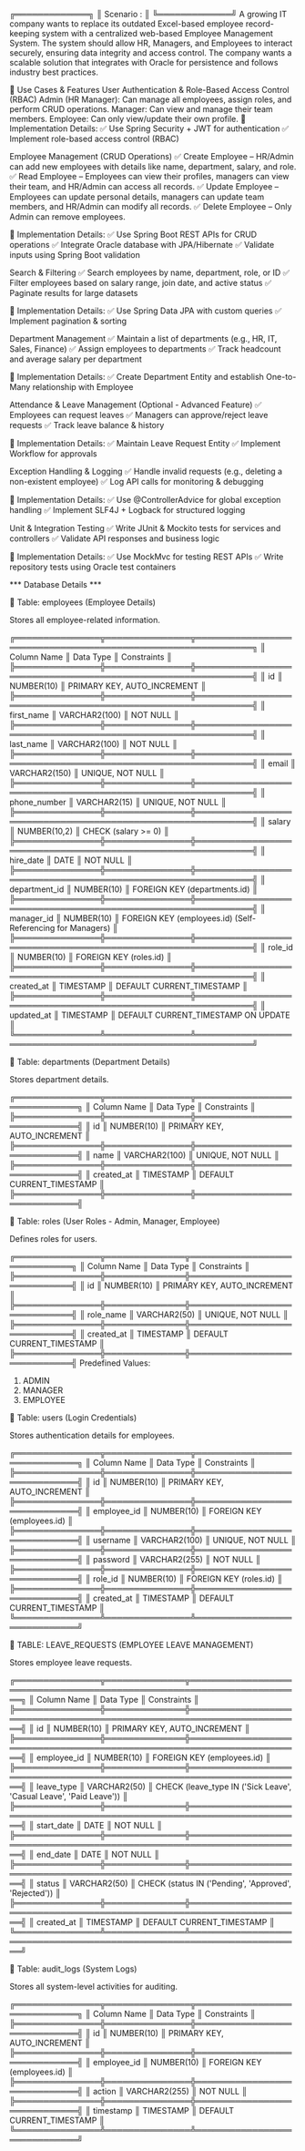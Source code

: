 ╔═════════════╗
║ Scenario :  ║
╚═════════════╝
A growing IT company wants to replace its outdated Excel-based employee record-keeping system with a centralized web-based Employee Management System. The system should allow HR, Managers, and Employees to interact securely, ensuring data integrity and access control. The company wants a scalable solution that integrates with Oracle for persistence and follows industry best practices.

📌 Use Cases & Features
User Authentication & Role-Based Access Control (RBAC)
Admin (HR Manager): Can manage all employees, assign roles, and perform CRUD operations.
Manager: Can view and manage their team members.
Employee: Can only view/update their own profile.
🔹 Implementation Details:
✅ Use Spring Security + JWT for authentication
✅ Implement role-based access control (RBAC)

Employee Management (CRUD Operations)
✅ Create Employee – HR/Admin can add new employees with details like name, department, salary, and role.
✅ Read Employee – Employees can view their profiles, managers can view their team, and HR/Admin can access all records.
✅ Update Employee – Employees can update personal details, managers can update team members, and HR/Admin can modify all records.
✅ Delete Employee – Only Admin can remove employees.

🔹 Implementation Details:
✅ Use Spring Boot REST APIs for CRUD operations
✅ Integrate Oracle database with JPA/Hibernate
✅ Validate inputs using Spring Boot validation

Search & Filtering
✅ Search employees by name, department, role, or ID
✅ Filter employees based on salary range, join date, and active status
✅ Paginate results for large datasets

🔹 Implementation Details:
✅ Use Spring Data JPA with custom queries
✅ Implement pagination & sorting

Department Management
✅ Maintain a list of departments (e.g., HR, IT, Sales, Finance)
✅ Assign employees to departments
✅ Track headcount and average salary per department

🔹 Implementation Details:
✅ Create Department Entity and establish One-to-Many relationship with Employee

Attendance & Leave Management (Optional - Advanced Feature)
✅ Employees can request leaves
✅ Managers can approve/reject leave requests
✅ Track leave balance & history

🔹 Implementation Details:
✅ Maintain Leave Request Entity
✅ Implement Workflow for approvals

Exception Handling & Logging
✅ Handle invalid requests (e.g., deleting a non-existent employee)
✅ Log API calls for monitoring & debugging

🔹 Implementation Details:
✅ Use @ControllerAdvice for global exception handling
✅ Implement SLF4J + Logback for structured logging

Unit & Integration Testing
✅ Write JUnit & Mockito tests for services and controllers
✅ Validate API responses and business logic

🔹 Implementation Details:
✅ Use MockMvc for testing REST APIs
✅ Write repository tests using Oracle test containers


*** Database Details ***

📌 Table: employees (Employee Details)

Stores all employee-related information.

╔═══════════════╦═══════════════╦════════════════════════════════════════════════════════════╗
║ Column   Name ║  Data   Type  ║                         Constraints                        ║
╠═══════════════╬═══════════════╬════════════════════════════════════════════════════════════╣
║ id            ║ NUMBER(10)    ║ PRIMARY KEY, AUTO_INCREMENT                                ║
╠═══════════════╬═══════════════╬════════════════════════════════════════════════════════════╣
║ first_name    ║ VARCHAR2(100) ║ NOT NULL                                                   ║
╠═══════════════╬═══════════════╬════════════════════════════════════════════════════════════╣
║ last_name     ║ VARCHAR2(100) ║ NOT NULL                                                   ║
╠═══════════════╬═══════════════╬════════════════════════════════════════════════════════════╣
║ email         ║ VARCHAR2(150) ║ UNIQUE, NOT NULL                                           ║
╠═══════════════╬═══════════════╬════════════════════════════════════════════════════════════╣
║ phone_number  ║ VARCHAR2(15)  ║ UNIQUE, NOT NULL                                           ║
╠═══════════════╬═══════════════╬════════════════════════════════════════════════════════════╣
║ salary        ║ NUMBER(10,2)  ║ CHECK (salary >= 0)                                        ║
╠═══════════════╬═══════════════╬════════════════════════════════════════════════════════════╣
║ hire_date     ║ DATE          ║ NOT NULL                                                   ║
╠═══════════════╬═══════════════╬════════════════════════════════════════════════════════════╣
║ department_id ║ NUMBER(10)    ║ FOREIGN KEY (departments.id)                               ║
╠═══════════════╬═══════════════╬════════════════════════════════════════════════════════════╣
║ manager_id    ║ NUMBER(10)    ║ FOREIGN KEY (employees.id) (Self-Referencing for Managers) ║
╠═══════════════╬═══════════════╬════════════════════════════════════════════════════════════╣
║ role_id       ║ NUMBER(10)    ║ FOREIGN KEY (roles.id)                                     ║
╠═══════════════╬═══════════════╬════════════════════════════════════════════════════════════╣
║ created_at    ║ TIMESTAMP     ║ DEFAULT CURRENT_TIMESTAMP                                  ║
╠═══════════════╬═══════════════╬════════════════════════════════════════════════════════════╣
║ updated_at    ║ TIMESTAMP     ║ DEFAULT CURRENT_TIMESTAMP ON UPDATE                        ║
╚═══════════════╩═══════════════╩════════════════════════════════════════════════════════════╝

📌 Table: departments (Department Details)

Stores department details.

╔═══════════════╦═══════════════╦═════════════════════════════╗
║ Column   Name ║  Data   Type  ║         Constraints         ║
╠═══════════════╬═══════════════╬═════════════════════════════╣
║ id            ║ NUMBER(10)    ║ PRIMARY KEY, AUTO_INCREMENT ║
╠═══════════════╬═══════════════╬═════════════════════════════╣
║ name          ║ VARCHAR2(100) ║ UNIQUE, NOT NULL            ║
╠═══════════════╬═══════════════╬═════════════════════════════╣
║ created_at    ║ TIMESTAMP     ║ DEFAULT CURRENT_TIMESTAMP   ║
╠═══════════════╬═══════════════╬═════════════════════════════╣

📌 Table: roles (User Roles - Admin, Manager, Employee)

Defines roles for users.

╔═══════════════╦══════════════╦═════════════════════════════╗
║ Column   Name ║  Data   Type ║         Constraints         ║
╠═══════════════╬══════════════╬═════════════════════════════╣
║ id            ║ NUMBER(10)   ║ PRIMARY KEY, AUTO_INCREMENT ║
╠═══════════════╬══════════════╬═════════════════════════════╣
║ role_name     ║ VARCHAR2(50) ║ UNIQUE, NOT NULL            ║
╠═══════════════╬══════════════╬═════════════════════════════╣
║ created_at    ║ TIMESTAMP    ║ DEFAULT CURRENT_TIMESTAMP   ║
╠═══════════════╬══════════════╬═════════════════════════════╣
Predefined Values:

1. ADMIN
2. MANAGER
3. EMPLOYEE

📌 Table: users (Login Credentials)

Stores authentication details for employees.

╔═══════════════╦═══════════════╦═════════════════════════════╗
║ Column   Name ║  Data   Type  ║         Constraints         ║
╠═══════════════╬═══════════════╬═════════════════════════════╣
║ id            ║ NUMBER(10)    ║ PRIMARY KEY, AUTO_INCREMENT ║
╠═══════════════╬═══════════════╬═════════════════════════════╣
║ employee_id   ║ NUMBER(10)    ║ FOREIGN KEY (employees.id)  ║
╠═══════════════╬═══════════════╬═════════════════════════════╣
║ username      ║ VARCHAR2(100) ║ UNIQUE, NOT NULL            ║
╠═══════════════╬═══════════════╬═════════════════════════════╣
║ password      ║ VARCHAR2(255) ║ NOT NULL                    ║
╠═══════════════╬═══════════════╬═════════════════════════════╣
║ role_id       ║ NUMBER(10)    ║ FOREIGN KEY (roles.id)      ║
╠═══════════════╬═══════════════╬═════════════════════════════╣
║ created_at    ║ TIMESTAMP     ║ DEFAULT CURRENT_TIMESTAMP   ║
╚═══════════════╩═══════════════╩═════════════════════════════╝

📌 TABLE: LEAVE_REQUESTS (EMPLOYEE LEAVE MANAGEMENT)

Stores employee leave requests.

╔═══════════════╦══════════════╦══════════════════════════════════════════════════════════════════════╗
║ Column   Name ║  Data   Type ║                              Constraints                             ║
╠═══════════════╬══════════════╬══════════════════════════════════════════════════════════════════════╣
║ id            ║ NUMBER(10)   ║ PRIMARY KEY, AUTO_INCREMENT                                          ║
╠═══════════════╬══════════════╬══════════════════════════════════════════════════════════════════════╣
║ employee_id   ║ NUMBER(10)   ║ FOREIGN KEY (employees.id)                                           ║
╠═══════════════╬══════════════╬══════════════════════════════════════════════════════════════════════╣
║ leave_type    ║ VARCHAR2(50) ║ CHECK (leave_type IN ('Sick Leave', 'Casual Leave', 'Paid   Leave')) ║
╠═══════════════╬══════════════╬══════════════════════════════════════════════════════════════════════╣
║ start_date    ║ DATE         ║ NOT NULL                                                             ║
╠═══════════════╬══════════════╬══════════════════════════════════════════════════════════════════════╣
║ end_date      ║ DATE         ║ NOT NULL                                                             ║
╠═══════════════╬══════════════╬══════════════════════════════════════════════════════════════════════╣
║ status        ║ VARCHAR2(50) ║ CHECK (status IN ('Pending', 'Approved', 'Rejected'))                ║
╠═══════════════╬══════════════╬══════════════════════════════════════════════════════════════════════╣
║ created_at    ║ TIMESTAMP    ║ DEFAULT CURRENT_TIMESTAMP                                            ║
╚═══════════════╩══════════════╩══════════════════════════════════════════════════════════════════════╝

📌 Table: audit_logs (System Logs)

Stores all system-level activities for auditing.

╔═══════════════╦═══════════════╦═════════════════════════════╗
║ Column   Name ║  Data   Type  ║         Constraints         ║
╠═══════════════╬═══════════════╬═════════════════════════════╣
║ id            ║ NUMBER(10)    ║ PRIMARY KEY, AUTO_INCREMENT ║
╠═══════════════╬═══════════════╬═════════════════════════════╣
║ employee_id   ║ NUMBER(10)    ║ FOREIGN KEY (employees.id)  ║
╠═══════════════╬═══════════════╬═════════════════════════════╣
║ action        ║ VARCHAR2(255) ║ NOT NULL                    ║
╠═══════════════╬═══════════════╬═════════════════════════════╣
║ timestamp     ║ TIMESTAMP     ║ DEFAULT CURRENT_TIMESTAMP   ║
╚═══════════════╩═══════════════╩═════════════════════════════╝